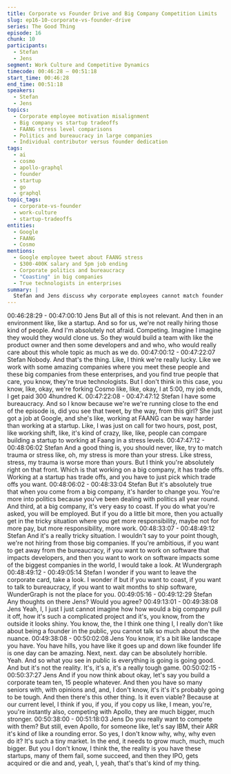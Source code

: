 ```yaml
---
title: Corporate vs Founder Drive and Big Company Competition Limits
slug: ep16-10-corporate-vs-founder-drive
series: The Good Thing
episode: 16
chunk: 10
participants:
  - Stefan
  - Jens
segment: Work Culture and Competitive Dynamics
timecode: 00:46:28 – 00:51:18
start_time: 00:46:28
end_time: 00:51:18
speakers:
  - Stefan
  - Jens
topics:
  - Corporate employee motivation misalignment
  - Big company vs startup tradeoffs
  - FAANG stress level comparisons
  - Politics and bureaucracy in large companies
  - Individual contributor versus founder dedication
tags:
  - ai
  - cosmo
  - apollo-graphql
  - founder
  - startup
  - go
  - graphql
topic_tags:
  - corporate-vs-founder
  - work-culture
  - startup-tradeoffs
entities:
  - Google
  - FAANG
  - Cosmo
mentions:
  - Google employee tweet about FAANG stress
  - $300-400K salary and 5pm job ending
  - Corporate politics and bureaucracy
  - "Coasting" in big companies
  - True technologists in enterprises
summary: |
  Stefan and Jens discuss why corporate employees cannot match founder dedication when competing. They explore the tradeoffs between big company stability and startup intensity, referencing a Google employee's tweet about FAANG stress levels. The conversation highlights how corporate environments with politics, bureaucracy, and ability to "coast" create fundamentally different motivation structures than founder-driven startups where personal investment drives relentless focus.
---
```


00:46:28:29 - 00:47:00:10
Jens
But all of this is not relevant. And then in an environment like, like a startup. And so for us, we're
not really hiring those kind of people. And I'm absolutely not afraid. Competing. Imagine I
imagine they would they would clone us. So they would build a team with like the product owner
and then some developers and and who, who would really care about this whole topic as much
as we do.
00:47:00:12 - 00:47:22:07
Stefan
Nobody. And that's the thing. Like, I think we're really lucky. Like we work with some amazing
companies where you meet these people and these big companies from these enterprises, and
you find true people that care, you know, they're true technologists. But I don't think in this case,
you know, like, okay, we're forking Cosmo like, like, okay, I at 5:00, my job ends, I get paid 300
4hundred K.
00:47:22:08 - 00:47:47:12
Stefan
I have some bureaucracy. And so I know because we're we're running close to the end of the
episode is, did you see that tweet, by the way, from this girl? She just got a job at Google, and
she's like, working at FAANG can be way harder than working at a startup. Like, I was just on
call for two hours, post, post, like working shift, like, it's kind of crazy, like, like, people can
compare building a startup to working at Faang in a stress levels.
00:47:47:12 - 00:48:06:02
Stefan
And a good thing is, you should never, like, try to match trauma or stress like, oh, my stress is
more than your stress. Like stress, stress, my trauma is worse more than yours. But I think
you're absolutely right on that front. Which is that working on a big company, it has trade offs.
Working at a startup has trade offs, and you have to just pick which trade offs you want.
00:48:06:02 - 00:48:33:04
Stefan
But it's absolutely true that when you come from a big company, it's harder to change you.
You're more into politics because you've been dealing with politics all year round. And third, at a
big company, it's very easy to coast. If you do what you're asked, you will be employed. But if
you do a little bit more, then you actually get in the tricky situation where you get more
responsibility, maybe not for more pay, but more responsibility, more work.
00:48:33:07 - 00:48:49:12
Stefan
And it's a really tricky situation. I wouldn't say to your point though, we're not hiring from those
big companies. If you're ambitious, if you want to get away from the bureaucracy, if you want to
work on software that impacts developers, and then you want to work on software impacts some
of the biggest companies in the world, I would take a look. At Wundergraph
00:48:49:12 - 00:49:05:14
Stefan
I wonder if you want to leave the corporate card, take a look. I wonder if but if you want to coast,
if you want to talk to bureaucracy, if you want to wait months to ship software, WunderGraph is
not the place for you.
00:49:05:16 - 00:49:12:29
Stefan
Any thoughts on there Jens? Would you agree?
00:49:13:01 - 00:49:38:08
Jens
Yeah, I, I just I just cannot imagine how how would a big company pull it off, how it's such a
complicated project and it's, you know, from the outside it looks shiny. You know, the, the I think
one thing I, I really don't like about being a founder in the public, you cannot talk so much about
the the nuance.
00:49:38:08 - 00:50:02:08
Jens
You know, it's a bit like landscape you have. You have hills, you have like it goes up and down
like founder life is one day can be amazing. Next, next. day can be absolutely horrible. Yeah.
And so what you see in public is everything is going is going good. And but it's not the reality.
It's, it's a, it's a really tough game.
00:50:02:15 - 00:50:37:27
Jens
And if you now think about okay, let's say you build a corporate team ten, 15 people whatever.
And then you have so many seniors with, with opinions and, and, I don't know, it's it's it's
probably going to be tough. And then there's this other thing. Is it even viable? Because at our
current level, I think if you, if you, if you copy us like, I mean, you're, you're instantly also,
competing with Apollo, they are much bigger, much stronger.
00:50:38:00 - 00:51:18:03
Jens
Do you really want to compete with them? But still, even Apollo, for someone like, let's say IBM,
their ARR it's kind of like a rounding error. So yes, I don't know why, why, why even do it? It's
such a tiny market. In the end, it needs to grow much, much, much bigger. But you I don't know,
I think the, the reality is you have these startups, many of them fail, some succeed, and then
they IPO, gets acquired or die and and, yeah, I, yeah, that's that's kind of my thing.